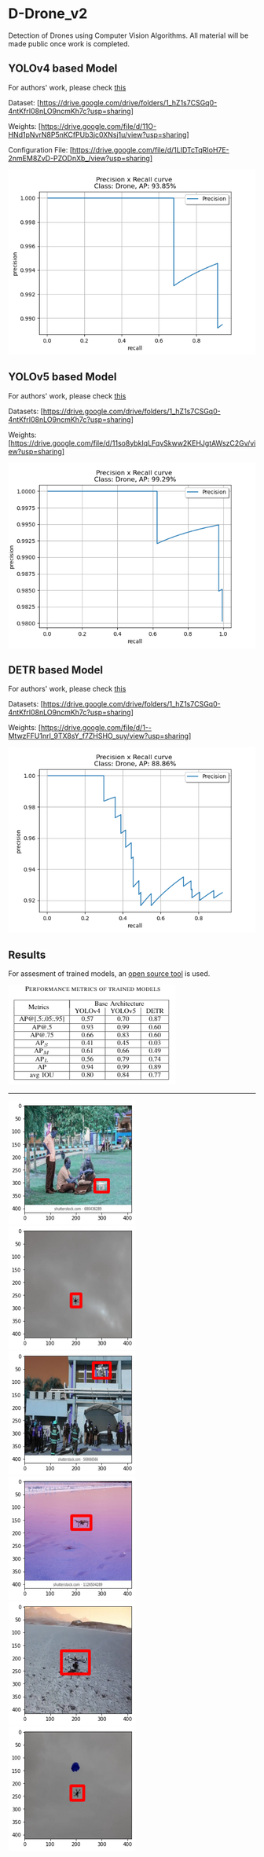 # D-Drone_v2
Detection of Drones using Computer Vision Algorithms. All material will be made public once work is completed.

## YOLOv4 based Model
For authors' work, please check [this](https://drive.google.com/drive/folders/1SGgtK0FJicg-0E2usUne9w4FQ4Gre2j9?usp=sharing)

Dataset: [https://drive.google.com/drive/folders/1_hZ1s7CSGq0-4ntKfrI08nLO9ncmKh7c?usp=sharing]

Weights: [https://drive.google.com/file/d/11O-HNd1pNvrN8P5nKCfPUb3jc0XNsj1u/view?usp=sharing]

Configuration File: [https://drive.google.com/file/d/1LIDTcTqRIoH7E-2nmEM8ZvD-PZODnXb_/view?usp=sharing]

![img](Output/Drone_yolov4.png)

## YOLOv5 based Model
For authors' work, please check [this](https://drive.google.com/drive/folders/14Tfz8pdNqrTzAwVxs0HB1jbRtyVD1Tw5?usp=sharing)

Datasets: [https://drive.google.com/drive/folders/1_hZ1s7CSGq0-4ntKfrI08nLO9ncmKh7c?usp=sharing]

Weights: [https://drive.google.com/file/d/11so8ybkIqLFqvSkww2KEHJgtAWszC2Gv/view?usp=sharing]

![img](Output/Drone_yolov5.png)
 
## DETR based Model
For authors' work, please check [this](https://drive.google.com/drive/folders/1SGgtK0FJicg-0E2usUne9w4FQ4Gre2j9?usp=sharing)

Datasets: [https://drive.google.com/drive/folders/1_hZ1s7CSGq0-4ntKfrI08nLO9ncmKh7c?usp=sharing]

Weights: [https://drive.google.com/file/d/1--MtwzFFU1nrI_9TX8sY_f7ZHSHO_suy/view?usp=sharing]

![img](Output/Drone_detr.png)

## Results
For assesment of trained models, an [open source tool](https://github.com/rafaelpadilla/review_object_detection_metrics) is used.

![img](Output/metrics.PNG)

---
![img](Output/1.png)
![img](Output/2.png)
![img](Output/3.png)
![img](Output/4.png)
![img](Output/5.png)
![img](Output/6.png)

